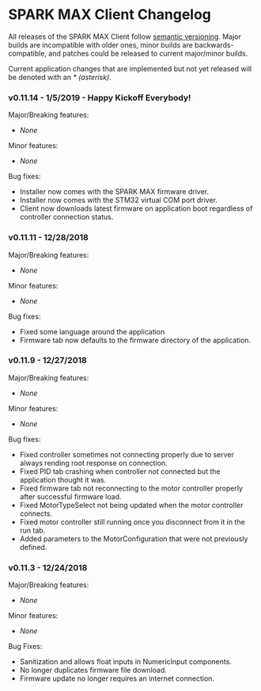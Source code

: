 # SPARK MAX Client Changelog
All releases of the SPARK MAX Client follow [semantic versioning](https://semver.org/).
Major builds are incompatible with older ones, minor builds are backwards-compatible, and patches could be released to current
major/minor builds.

Current application changes that are implemented but not yet released will be denoted with an _* (asterisk)_.

### v0.11.14 - 1/5/2019 - Happy Kickoff Everybody!
Major/Breaking features:
* _None_

Minor features:
* _None_

Bug fixes:
* Installer now comes with the SPARK MAX firmware driver.
* Installer now comes with the STM32 virtual COM port driver.
* Client now downloads latest firmware on application boot regardless of controller connection status.

### v0.11.11 - 12/28/2018
Major/Breaking features:
* _None_

Minor features:
* _None_

Bug fixes:
* Fixed some language around the application
* Firmware tab now defaults to the firmware directory of the application.

### v0.11.9 - 12/27/2018
Major/Breaking features:
* _None_

Minor features:
* _None_

Bug fixes:
* Fixed controller sometimes not connecting properly due to server always rending root response on connection.
* Fixed PID tab crashing when controller not connected but the application thought it was.
* Fixed firmware tab not reconnecting to the motor controller properly after successful firmware load.
* Fixed MotorTypeSelect not being updated when the motor controller connects.
* Fixed motor controller still running once you disconnect from it in the run tab.
* Added parameters to the MotorConfiguration that were not previously defined.

### v0.11.3 - 12/24/2018
Major/Breaking features:
* _None_

Minor features:
* _None_

Bug Fixes:
* Sanitization and allows float inputs in NumericInput components.
* No longer duplicates firmware file download.
* Firmware update no longer requires an internet connection.